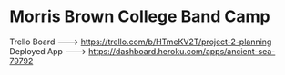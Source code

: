 # Morris Brown College Band Camp 




Trello Board ---> https://trello.com/b/HTmeKV2T/project-2-planning
Deployed App ---> https://dashboard.heroku.com/apps/ancient-sea-79792
